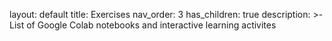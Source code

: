 layout: default
title: Exercises
nav_order: 3
has_children: true
description: >-
    List of Google Colab notebooks and interactive learning activites
